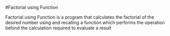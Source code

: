 #Factorial using Function

Factorial using Function is a program that calculates the factorial of the 
desired number using and recalling a function which performs the operation 
behind the calculation required to evaluate a result
